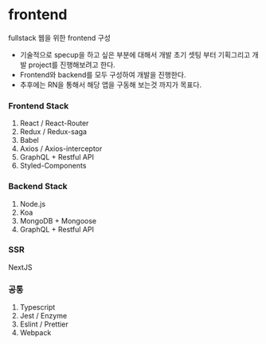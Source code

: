 # frontend
fullstack 웹을 위한 frontend 구성

- 기술적으로 specup을 하고 싶은 부분에 대해서 개발 초기 셋팅 부터 기획그리고 개발 project를 진행해보려고 한다.
- Frontend와 backend를 모두 구성하여 개발을 진행한다.
- 추후에는 RN을 통해서 해당 앱을 구동해 보는것 까지가 목표다.

### Frontend Stack
1. React / React-Router
2. Redux / Redux-saga
3. Babel
4. Axios / Axios-interceptor
5. GraphQL + Restful API
6. Styled-Components

### Backend Stack
1. Node.js
2. Koa
3. MongoDB + Mongoose
4. GraphQL + Restful API

### SSR
NextJS

### 공통
1. Typescript
2. Jest / Enzyme
3. Eslint / Prettier
4. Webpack
